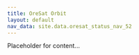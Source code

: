 ```yaml
---
title: OreSat Orbit
layout: default
nav_data: site.data.oresat_status_nav_52
---
```



Placeholder for content...
